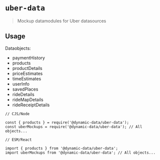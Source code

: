 # `uber-data`

> Mockup datamodules for Uber datasources

## Usage

Dataobjects:

- paymentHistory
- products
- productDetails
- priceEstimates
- timeEstimates
- userInfo
- savedPlaces
- rideDetails
- rideMapDetails
- rideReceiptDetails

```
// CJS/Node

const { products } = require('@dynamic-data/uber-data');
const uberMockups = require('@dynamic-data/uber-data'); // All objects...

```

```
// ESM/React

import { products } from '@dynamic-data/uber-data';
import uberMockups from '@dynamic-data/uber-data'; // All objects...

```